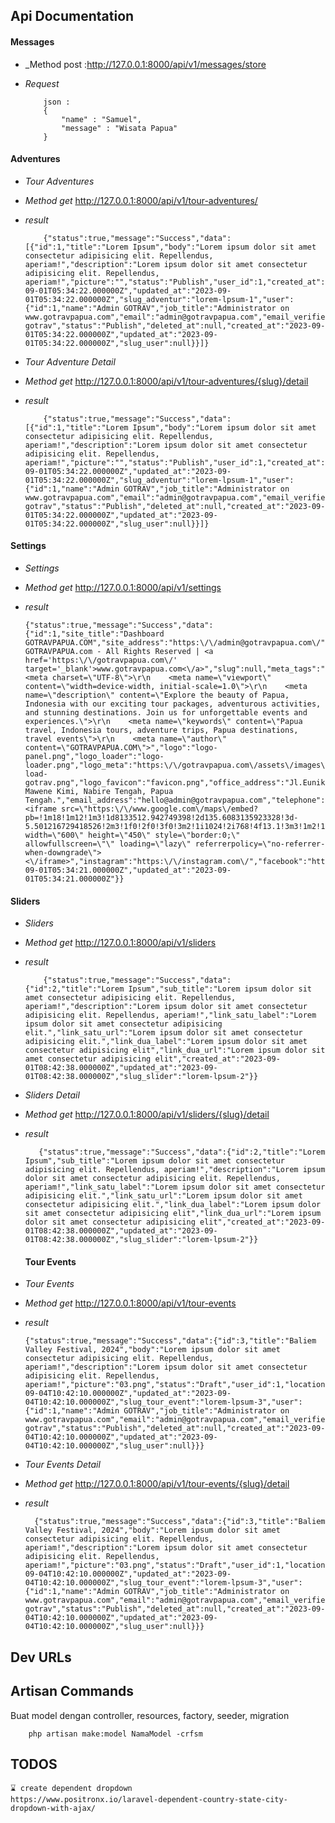 ## Api Documentation

#### Messages

-   \_Method post :http://127.0.0.1:8000/api/v1/messages/store

-   _Request_

    ```
        json :
        {
            "name" : "Samuel",
            "message" : "Wisata Papua"
        }
    ```

#### Adventures

-   _Tour Adventures_
-   _Method get_ http://127.0.0.1:8000/api/v1/tour-adventures/
-   _result_

    ```
        {"status":true,"message":"Success","data":[{"id":1,"title":"Lorem Ipsum","body":"Lorem ipsum dolor sit amet consectetur adipisicing elit. Repellendus, aperiam!","description":"Lorem ipsum dolor sit amet consectetur adipisicing elit. Repellendus, aperiam!","picture":"","status":"Publish","user_id":1,"created_at":"2023-09-01T05:34:22.000000Z","updated_at":"2023-09-01T05:34:22.000000Z","slug_adventur":"lorem-lpsum-1","user":{"id":1,"name":"Admin GOTRAV","job_title":"Administrator on www.gotravpapua.com","email":"admin@gotravpapua.com","email_verified_at":null,"picture":"00.jpg","slug":"admin-gotrav","status":"Publish","deleted_at":null,"created_at":"2023-09-01T05:34:22.000000Z","updated_at":"2023-09-01T05:34:22.000000Z","slug_user":null}}]}
    ```

-   _Tour Adventure Detail_
-   _Method get_ http://127.0.0.1:8000/api/v1/tour-adventures/{slug}/detail
-   _result_

    ```
        {"status":true,"message":"Success","data":[{"id":1,"title":"Lorem Ipsum","body":"Lorem ipsum dolor sit amet consectetur adipisicing elit. Repellendus, aperiam!","description":"Lorem ipsum dolor sit amet consectetur adipisicing elit. Repellendus, aperiam!","picture":"","status":"Publish","user_id":1,"created_at":"2023-09-01T05:34:22.000000Z","updated_at":"2023-09-01T05:34:22.000000Z","slug_adventur":"lorem-lpsum-1","user":{"id":1,"name":"Admin GOTRAV","job_title":"Administrator on www.gotravpapua.com","email":"admin@gotravpapua.com","email_verified_at":null,"picture":"00.jpg","slug":"admin-gotrav","status":"Publish","deleted_at":null,"created_at":"2023-09-01T05:34:22.000000Z","updated_at":"2023-09-01T05:34:22.000000Z","slug_user":null}}]}
    ```

#### Settings

-   _Settings_
-   _Method get_ http://127.0.0.1:8000/api/v1/settings

-   _result_

    ```
    {"status":true,"message":"Success","data":{"id":1,"site_title":"Dashboard GOTRAVPAPUA.COM","site_address":"https:\/\/admin@gotravpapua.com\/","copyright":"2023, GOTRAVPAPUA.com - All Rights Reserved | <a href='https:\/\/gotravpapua.com\/' target='_blank'>www.gotravpapua.com<\/a>","slug":null,"meta_tags":"<meta charset=\"UTF-8\">\r\n    <meta name=\"viewport\" content=\"width=device-width, initial-scale=1.0\">\r\n    <meta name=\"description\" content=\"Explore the beauty of Papua, Indonesia with our exciting tour packages, adventurous activities, and stunning destinations. Join us for unforgettable events and experiences.\">\r\n    <meta name=\"keywords\" content=\"Papua travel, Indonesia tours, adventure trips, Papua destinations, travel events\">\r\n    <meta name=\"author\" content=\"GOTRAVPAPUA.COM\">","logo":"logo-panel.png","logo_loader":"logo-loader.png","logo_meta":"https:\/\/gotravpapua.com\/assets\/images\/pre-load-gotrav.png","logo_favicon":"favicon.png","office_address":"Jl.Eunike Mawene Kimi, Nabire Tengah, Papua Tengah.","email_address":"hello@admin@gotravpapua.com","telephone":"085243800061","google_map_embed":"<iframe src=\"https:\/\/www.google.com\/maps\/embed?pb=!1m18!1m12!1m3!1d8133512.942749398!2d135.6083135923328!3d-5.501216729418526!2m3!1f0!2f0!3f0!3m2!1i1024!2i768!4f13.1!3m3!1m2!1s0x684a0316a5130283%3A0xf0d0324058e7ea8!2sNew%20Guinea!5e0!3m2!1sen!2sid!4v1693062291541!5m2!1sen!2sid\" width=\"600\" height=\"450\" style=\"border:0;\" allowfullscreen=\"\" loading=\"lazy\" referrerpolicy=\"no-referrer-when-downgrade\"><\/iframe>","instagram":"https:\/\/instagram.com\/","facebook":"https:\/\/facebook.com\/","twitter":"https:\/\/twitter.com\/","tiktok":"https:\/\/tiktok.com\/","linkedin":"https:\/\/linkedin.com\/","youtube":"https:\/\/www.youtube.com\/","logo_dashboard_lg_dark":"logo_lg_dark.png","logo_dashboard_sm_dark":"logo_sm_dark.png","logo_dashboard_lg_light":"logo_lg_light.png","logo_dashboard_sm_light":"logo_sm_light.png","created_at":"2023-09-01T05:34:21.000000Z","updated_at":"2023-09-01T05:34:21.000000Z"}}
    ```

#### Sliders

-   _Sliders_
-   _Method get_ http://127.0.0.1:8000/api/v1/sliders

-   _result_

    ```
        {"status":true,"message":"Success","data":{"id":2,"title":"Lorem Ipsum","sub_title":"Lorem ipsum dolor sit amet consectetur adipisicing elit. Repellendus, aperiam!","description":"Lorem ipsum dolor sit amet consectetur adipisicing elit. Repellendus, aperiam!","link_satu_label":"Lorem ipsum dolor sit amet consectetur adipisicing elit.","link_satu_url":"Lorem ipsum dolor sit amet consectetur adipisicing elit.","link_dua_label":"Lorem ipsum dolor sit amet consectetur adipisicing elit","link_dua_url":"Lorem ipsum dolor sit amet consectetur adipisicing elit","created_at":"2023-09-01T08:42:38.000000Z","updated_at":"2023-09-01T08:42:38.000000Z","slug_slider":"lorem-lpsum-2"}}
    ```

-   _Sliders Detail_
-   _Method get_ http://127.0.0.1:8000/api/v1/sliders/{slug}/detail

-   _result_

    ```
       {"status":true,"message":"Success","data":{"id":2,"title":"Lorem Ipsum","sub_title":"Lorem ipsum dolor sit amet consectetur adipisicing elit. Repellendus, aperiam!","description":"Lorem ipsum dolor sit amet consectetur adipisicing elit. Repellendus, aperiam!","link_satu_label":"Lorem ipsum dolor sit amet consectetur adipisicing elit.","link_satu_url":"Lorem ipsum dolor sit amet consectetur adipisicing elit.","link_dua_label":"Lorem ipsum dolor sit amet consectetur adipisicing elit","link_dua_url":"Lorem ipsum dolor sit amet consectetur adipisicing elit","created_at":"2023-09-01T08:42:38.000000Z","updated_at":"2023-09-01T08:42:38.000000Z","slug_slider":"lorem-lpsum-2"}}
    ```

    #### Tour Events

-   _Tour Events_
-   _Method get_ http://127.0.0.1:8000/api/v1/tour-events

-   _result_

    ```
    {"status":true,"message":"Success","data":{"id":3,"title":"Baliem Valley Festival, 2024","body":"Lorem ipsum dolor sit amet consectetur adipisicing elit. Repellendus, aperiam!","description":"Lorem ipsum dolor sit amet consectetur adipisicing elit. Repellendus, aperiam!","picture":"03.png","status":"Draft","user_id":1,"locations_id":null,"deleted_at":null,"created_at":"2023-09-04T10:42:10.000000Z","updated_at":"2023-09-04T10:42:10.000000Z","slug_tour_event":"lorem-lpsum-3","user":{"id":1,"name":"Admin GOTRAV","job_title":"Administrator on www.gotravpapua.com","email":"admin@gotravpapua.com","email_verified_at":null,"picture":"00.jpg","slug":"admin-gotrav","status":"Publish","deleted_at":null,"created_at":"2023-09-04T10:42:10.000000Z","updated_at":"2023-09-04T10:42:10.000000Z","slug_user":null}}}
    ```

-   _Tour Events Detail_
-   _Method get_ http://127.0.0.1:8000/api/v1/tour-events/{slug}/detail

-   _result_

    ```
      {"status":true,"message":"Success","data":{"id":3,"title":"Baliem Valley Festival, 2024","body":"Lorem ipsum dolor sit amet consectetur adipisicing elit. Repellendus, aperiam!","description":"Lorem ipsum dolor sit amet consectetur adipisicing elit. Repellendus, aperiam!","picture":"03.png","status":"Draft","user_id":1,"locations_id":null,"deleted_at":null,"created_at":"2023-09-04T10:42:10.000000Z","updated_at":"2023-09-04T10:42:10.000000Z","slug_tour_event":"lorem-lpsum-3","user":{"id":1,"name":"Admin GOTRAV","job_title":"Administrator on www.gotravpapua.com","email":"admin@gotravpapua.com","email_verified_at":null,"picture":"00.jpg","slug":"admin-gotrav","status":"Publish","deleted_at":null,"created_at":"2023-09-04T10:42:10.000000Z","updated_at":"2023-09-04T10:42:10.000000Z","slug_user":null}}}
    ```

## Dev URLs

## Artisan Commands

Buat model dengan controller, resources, factory, seeder, migration

```
    php artisan make:model NamaModel -crfsm
```

## TODOS

    ⌛ create dependent dropdown
    https://www.positronx.io/laravel-dependent-country-state-city-dropdown-with-ajax/
